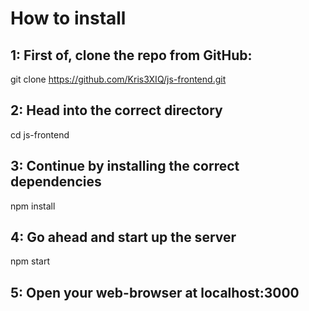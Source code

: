 # How to install

## 1: First of, clone the repo from GitHub:

git clone https://github.com/Kris3XIQ/js-frontend.git

## 2: Head into the correct directory

cd js-frontend

## 3: Continue by installing the correct dependencies

npm install

## 4: Go ahead and start up the server

npm start

## 5: Open your web-browser at localhost:3000
